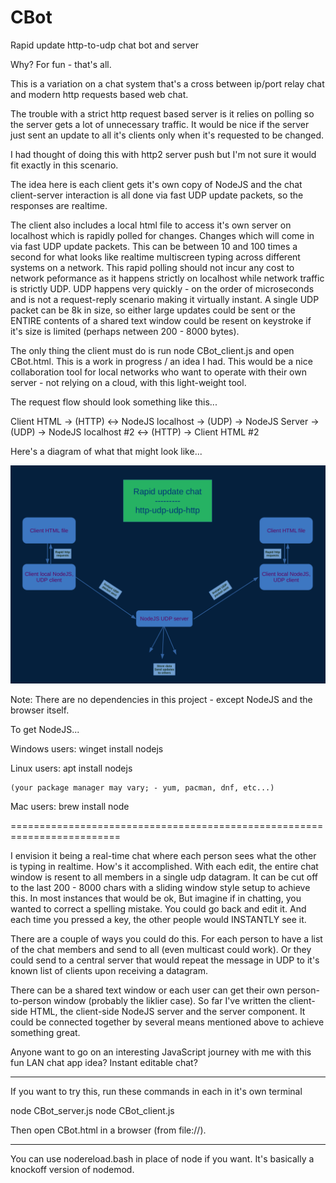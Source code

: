 # CBot
Rapid update http-to-udp chat bot and server

Why?  For fun - that's all.

This is a variation on a chat system that's a cross between ip/port relay chat and modern http requests based web chat.

The trouble with a strict http request based server is it relies on polling so the server gets a lot of unnecessary traffic.  It would be nice if the server just sent an update to all it's clients only when it's requested to be changed.

I had thought of doing this with http2 server push but I'm not sure it would fit exactly in this scenario.

The idea here is each client gets it's own copy of NodeJS and the chat client-server interaction is all done via fast UDP update packets, so the responses are realtime.

The client also includes a local html file to access it's own server on localhost which is rapidly polled for changes.  Changes which will come in via fast UDP update packets.  This can be between 10 and 100 times a second for what looks like realtime multiscreen typing across different systems on a network.  This rapid polling should not incur any cost to network peformance as it happens strictly on localhost while network traffic is strictly UDP.  UDP happens very quickly - on the order of microseconds and is not a request-reply scenario making it virtually instant.  A single UDP packet can be 8k in size, so either large updates could be sent or the ENTIRE contents of a shared text window could be resent on keystroke if it's size is limited (perhaps netween 200 - 8000 bytes).

The only thing the client must do is run node CBot_client.js and open CBot.html.  This is a work in progress / an idea I had.  This would be a nice collaboration tool for local networks who want to operate with their own server - not relying on a cloud, with this light-weight tool.

The request flow should look something like this...

Client HTML -> (HTTP) <-> NodeJS localhost -> (UDP) -> NodeJS Server -> (UDP) -> NodeJS localhost #2 <-> (HTTP) -> Client HTML #2

Here's a diagram of what that might look like...

<img src="Cbot_design.png" />


Note:  There are no dependencies in this project - except NodeJS and the browser itself.

To get NodeJS...

Windows users:
  winget install nodejs

Linux users:
  apt install nodejs

    (your package manager may vary; - yum, pacman, dnf, etc...)

Mac users:
  brew install node

=========================================================================

I envision it being a real-time chat where each person sees what the other is typing in realtime.  How's it accomplished.  With each edit, the entire chat window is resent to all members in a single udp datagram.  It can be cut off to the last 200 - 8000 chars with a sliding window style setup to achieve this.  In most instances that would be ok,  But imagine if in chatting, you wanted to correct a spelling mistake.  You could go back and edit it.  And each time you pressed a key, the other people would INSTANTLY see it.

There are a couple of ways you could do this.  For each person to have a list of the chat members and send to all (even multicast could work).  Or they could send to a central server that would repeat the message in UDP to it's known list of clients upon receiving a datagram.

There can be a shared text window or each user can get their own person-to-person window (probably the liklier case).  So far I've written the client-side HTML, the client-side NodeJS server and the server component.  It could be connected together by several means mentioned above to achieve something great.

Anyone want to go on an interesting JavaScript journey with me with this fun LAN chat app idea?  Instant editable chat?

-----------------------

If you want to try this, run these commands in each in it's own terminal

node CBot_server.js
node CBot_client.js

Then open CBot.html in a browser (from file://).

-----------------------

You can use nodereload.bash in place of node if you want.  It's basically a knockoff version of nodemod.
